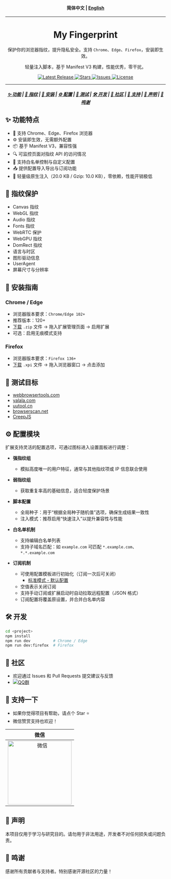 <h4 align="center">
简体中文 | <a href="./README_EN.md">English</a>
</h4>

<hr/>

<h1 align="center">My Fingerprint</h1>

<p align="center">
保护你的浏览器指纹，提升隐私安全。支持 <code>Chrome</code>、<code>Edge</code>、<code>Firefox</code>，安装即生效。
</p>

<p align="center">
轻量注入脚本，基于 Manifest V3 构建，性能优秀，零干扰。
</p>


<p align="center">
<a href="https://github.com/omegaee/my-fingerprint/releases">
  <img alt="Latest Release" src="https://img.shields.io/github/v/release/omegaee/my-fingerprint?style=flat">
</a>
<a href="https://github.com/omegaee/my-fingerprint/stargazers">
  <img alt="Stars" src="https://img.shields.io/github/stars/omegaee/my-fingerprint?style=flat">
</a>
<a href="https://github.com/omegaee/my-fingerprint/issues">
  <img alt="Issues" src="https://img.shields.io/github/issues/omegaee/my-fingerprint?style=flat">
</a>
<a href="https://github.com/omegaee/my-fingerprint/blob/main/LICENSE">
  <img alt="License" src="https://img.shields.io/github/license/omegaee/my-fingerprint?style=flat">
</a>
</p>

---

<h5 align="center">
  <a href="#features">✨ 功能</a> |
  <a href="#fingerprint">🧬 指纹</a> |
  <a href="#installation">🧰 安装</a> |
  <a href="#configuration">⚙️ 配置</a> |
  <a href="#testing">🧪 测试</a> |
  <a href="#development">🛠️ 开发</a> |
  <a href="#community">🌱 社区</a> |
  <a href="#support">🌸 支持</a> |
  <a href="#disclaimer">📜 声明</a> |
  <a href="#credi">🙏 鸣谢</a>
</h5>


## ✨ 功能特点 <a id="features"></a>

- 🚀 支持 Chrome、Edge、Firefox 浏览器
- ⚙️ 安装即生效，无需额外配置
- 📦 基于 Manifest V3，兼容性强
- 🔍 可监控页面对指纹 API 的访问情况
- 🧱 支持白名单控制与自定义配置
- 📤 提供配置导入导出与订阅功能
- 🧩 轻量级原生注入（20.0 KB / Gzip: 10.0 KB），零依赖，性能开销极低

## 🧬 指纹保护 <a id="fingerprint"></a>

- Canvas 指纹
- WebGL 指纹
- Audio 指纹
- Fonts 指纹
- WebRTC 保护
- WebGPU 指纹
- DomRect 指纹
- 语言与时区
- 图形驱动信息
- UserAgent
- 屏幕尺寸与分辨率

## 🧰 安装指南 <a id="installation"></a>

### Chrome / Edge

- 浏览器版本要求：`Chrome/Edge 102+`
- 推荐版本：120+
- [下载](https://github.com/omegaee/my-fingerprint/releases/latest) `.zip` 文件 → 拖入扩展管理页面 → 启用扩展
- 可选：启用无痕模式支持

### Firefox

- 浏览器版本要求：`Firefox 136+`
- [下载](https://github.com/omegaee/my-fingerprint/releases/latest) `.xpi` 文件 → 拖入浏览器窗口 → 点击添加

## 🧪 测试目标 <a id="testing"></a>

- [webbrowsertools.com](https://webbrowsertools.com/)
- [yalala.com](https://www.yalala.com/)
- [uutool.cn](https://uutool.cn/browser/)
- [browserscan.net](https://www.browserscan.net/)
- [CreepJS](https://abrahamjuliot.github.io/creepjs/)

## ⚙️ 配置模块 <a id="configuration"></a>

扩展支持灵活的配置选项，可通过图标进入设置面板进行调整：

- **强指纹组**
  - 模拟高度唯一的用户特征，通常与其他指纹项或 IP 信息联合使用

- **弱指纹组**
  - 获取重复率高的基础信息，适合轻度保护场景

- **脚本配置**
  - 全局种子：用于“根据全局种子随机值”选项，确保生成结果一致性  
  - 注入模式：推荐启用“快速注入”以提升兼容性与性能

- **白名单机制**
  - 支持编辑白名单列表  
  - 支持子域名匹配：如 `example.com` 可匹配 `*.example.com`、`*.*.example.com`

- **订阅机制**
  - 可使用配置模板进行初始化（订阅一次后可关闭）  
    - [标准模式 - 默认配置](https://raw.githubusercontent.com/omegaee/my-fingerprint/main/example/config/template.json)  
  - 空值表示关闭订阅  
  - 支持手动订阅或扩展启动时自动拉取远程配置（JSON 格式）  
  - 订阅配置将覆盖原设置，并合并白名单内容

## 🛠️ 开发 <a id="development"></a>

```bash
cd <project>
npm install
npm run dev          # Chrome / Edge
npm run dev:firefox  # Firefox
```

## 🌱 社区 <a id="community"></a>

- 欢迎通过 Issues 和 Pull Requests 提交建议与反馈
- [![QQ群](https://img.shields.io/badge/QQ%E7%BE%A4-971379868-fedcba?style=flat-square&logo=qq&logoColor=white)](https://qm.qq.com/q/hxchiOUTtu)

## 🌸 支持一下 <a id="support"></a>

- 如果你觉得项目有帮助，请点个 Star ⭐
- 微信赞赏支持也欢迎！

| 微信 |
| :---: |
| <img src='./images/wechat-code.png' title='微信' width='200px' height='200px'  /> |

## 📜 声明 <a id="disclaimer"></a>

本项目仅用于学习与研究目的。请勿用于非法用途，开发者不对任何损失或问题负责。

## 🙏 鸣谢 <a id="credi"></a>

感谢所有贡献者与支持者。特别感谢开源社区的力量！
